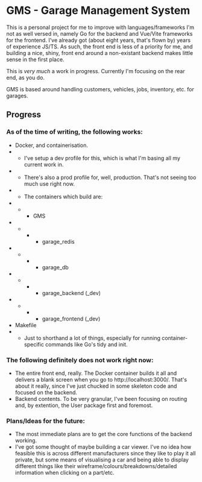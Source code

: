 # GMS - Garage Management System

This is a personal project for me to improve with languages/frameworks I'm not as well versed in, namely Go for the backend and Vue/Vite frameworks for the frontend. I've already got (about eight years, that's flown by) years of experience JS/TS. As such, the front end is less of a priority for me, and building a nice, shiny, front end around a non-existant backend makes little sense in the first place.

This is *very much* a work in progress. Currently I'm focusing on the rear end, as you do.

GMS is based around handling customers, vehicles, jobs, inventory, etc. for garages. 

## Progress

### As of the time of writing, the following works:
- Docker, and containerisation.
- - I've setup a dev profile for this, which is what I'm basing all my current work in.
- - There's also a prod profile for, well, production. That's not seeing too much use right now.
- - The containers which build are:
- - - GMS
- - - - garage_redis
- - - - garage_db
- - - - garage_backend (_dev)
- - - - garage_frontend (_dev)
- Makefile
- - Just to shorthand a lot of things, especially for running container-specific commands like Go's tidy and init.

### The following definitely does not work right now:
- The entire front end, really. The Docker container builds it all and delivers a blank screen when you go to http://localhost:3000/. That's about it really, since I've just chucked in some skeleton code and focused on the backend.
- Backend contents. To be very granular, I've been focusing on routing and, by extention, the User package first and foremost.


### Plans/Ideas for the future:
- The most immediate plans are to get the core functions of the backend working.
- I've got some thought of maybe building a car viewer. I've no idea how feasible this is across different manufacturers since they like to play it all private, but some means of visualising a car and being able to display different things like their wireframe/colours/breakdowns/detailed information when clicking on a part/etc.